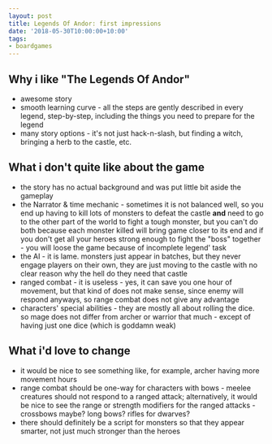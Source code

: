 ```yaml
---
layout: post
title: Legends Of Andor: first impressions
date: '2018-05-30T10:00:00+10:00'
tags:
- boardgames
---
```


## Why i like "The Legends Of Andor"

* awesome story
* smooth learning curve - all the steps are gently described in every legend, step-by-step, including the things you need to prepare for the legend
* many story options - it's not just hack-n-slash, but finding a witch, bringing a herb to the castle, etc.

## What i don't quite like about the game

* the story has no actual background and was put little bit aside the gameplay
* the Narrator & time mechanic - sometimes it is not balanced well, so you end up having to kill lots of monsters to defeat the castle **and** need to go to the other part of the world to fight a tough monster, but you can't do both because each monster killed will bring game closer to its end and if you don't get all your heroes strong enough to fight the "boss" together - you will loose the game because of incomplete legend' task
* the AI - it is lame. monsters just appear in batches, but they never engage players on their own, they are just moving to the castle with no clear reason why the hell do they need that castle
* ranged combat - it is useless - yes, it can save you one hour of movement, but that kind of does not make sense, since enemy will respond anyways, so range combat does not give any advantage
* characters' special abilities - they are mostly all about rolling the dice. so mage does not differ from archer or warrior that much - except of having just one dice (which is goddamn weak)

## What i'd love to change

* it would be nice to see something like, for example, archer having more movement hours
* range combat should be one-way for characters with bows - meelee creatures should not respond to a ranged attack; alternatively, it would be nice to see the range or strength modifiers for the ranged attacks - crossbows maybe? long bows? rifles for dwarves?
* there should definitely be a script for monsters so that they appear smarter, not just much stronger than the heroes
